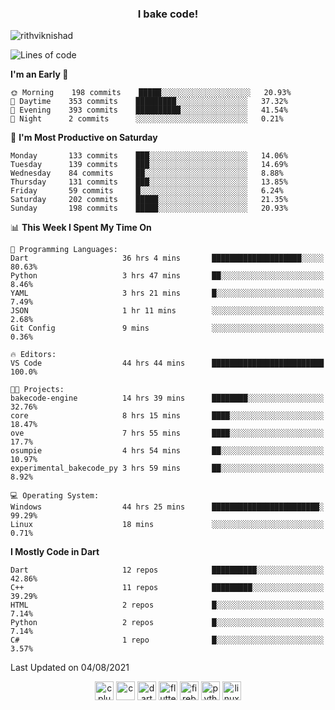 <h3 align="center">I bake code!</h3>

<p align="left"> <img src="https://komarev.com/ghpvc/?username=rithviknishad" alt="rithviknishad" /> </p>

<!--START_SECTION:waka-->
![Lines of code](https://img.shields.io/badge/From%20Hello%20World%20I%27ve%20Written-697031%20lines%20of%20code-blue)

**I'm an Early 🐤** 

```text
🌞 Morning    198 commits    █████░░░░░░░░░░░░░░░░░░░░   20.93% 
🌆 Daytime    353 commits    █████████░░░░░░░░░░░░░░░░   37.32% 
🌃 Evening    393 commits    ██████████░░░░░░░░░░░░░░░   41.54% 
🌙 Night      2 commits      ░░░░░░░░░░░░░░░░░░░░░░░░░   0.21%

```
📅 **I'm Most Productive on Saturday** 

```text
Monday       133 commits    ███░░░░░░░░░░░░░░░░░░░░░░   14.06% 
Tuesday      139 commits    ███░░░░░░░░░░░░░░░░░░░░░░   14.69% 
Wednesday    84 commits     ██░░░░░░░░░░░░░░░░░░░░░░░   8.88% 
Thursday     131 commits    ███░░░░░░░░░░░░░░░░░░░░░░   13.85% 
Friday       59 commits     █░░░░░░░░░░░░░░░░░░░░░░░░   6.24% 
Saturday     202 commits    █████░░░░░░░░░░░░░░░░░░░░   21.35% 
Sunday       198 commits    █████░░░░░░░░░░░░░░░░░░░░   20.93%

```


📊 **This Week I Spent My Time On** 

```text
💬 Programming Languages: 
Dart                     36 hrs 4 mins       ████████████████████░░░░░   80.63% 
Python                   3 hrs 47 mins       ██░░░░░░░░░░░░░░░░░░░░░░░   8.46% 
YAML                     3 hrs 21 mins       █░░░░░░░░░░░░░░░░░░░░░░░░   7.49% 
JSON                     1 hr 11 mins        ░░░░░░░░░░░░░░░░░░░░░░░░░   2.68% 
Git Config               9 mins              ░░░░░░░░░░░░░░░░░░░░░░░░░   0.36%

🔥 Editors: 
VS Code                  44 hrs 44 mins      █████████████████████████   100.0%

🐱‍💻 Projects: 
bakecode-engine          14 hrs 39 mins      ████████░░░░░░░░░░░░░░░░░   32.76% 
core                     8 hrs 15 mins       ████░░░░░░░░░░░░░░░░░░░░░   18.47% 
ove                      7 hrs 55 mins       ████░░░░░░░░░░░░░░░░░░░░░   17.7% 
osumpie                  4 hrs 54 mins       ██░░░░░░░░░░░░░░░░░░░░░░░   10.97% 
experimental_bakecode_py 3 hrs 59 mins       ██░░░░░░░░░░░░░░░░░░░░░░░   8.92%

💻 Operating System: 
Windows                  44 hrs 25 mins      ████████████████████████░   99.29% 
Linux                    18 mins             ░░░░░░░░░░░░░░░░░░░░░░░░░   0.71%

```

**I Mostly Code in Dart** 

```text
Dart                     12 repos            ██████████░░░░░░░░░░░░░░░   42.86% 
C++                      11 repos            █████████░░░░░░░░░░░░░░░░   39.29% 
HTML                     2 repos             █░░░░░░░░░░░░░░░░░░░░░░░░   7.14% 
Python                   2 repos             █░░░░░░░░░░░░░░░░░░░░░░░░   7.14% 
C#                       1 repo              █░░░░░░░░░░░░░░░░░░░░░░░░   3.57%

```



 Last Updated on 04/08/2021
<!--END_SECTION:waka-->

<p align="center">
  <img src="https://devicons.github.io/devicon/devicon.git/icons/cplusplus/cplusplus-original.svg" alt="cplusplus" width="30" height="30"/>
  <img src="https://devicons.github.io/devicon/devicon.git/icons/c/c-original.svg" alt="c" width="30" height="30"/>
  <img src="https://www.vectorlogo.zone/logos/dartlang/dartlang-icon.svg" alt="dart" width="30" height="30"/>
  <img src="https://www.vectorlogo.zone/logos/flutterio/flutterio-icon.svg" alt="flutter" width="30" height="30"/> 
  <img src="https://www.vectorlogo.zone/logos/firebase/firebase-icon.svg" alt="firebase" width="30" height="30"/> 
  <img src="https://devicons.github.io/devicon/devicon.git/icons/python/python-original.svg" alt="python" width="30" height="30"/> 
  <img src="https://devicons.github.io/devicon/devicon.git/icons/linux/linux-original.svg" alt="linux" width="30" height="30"/> 
</p>
